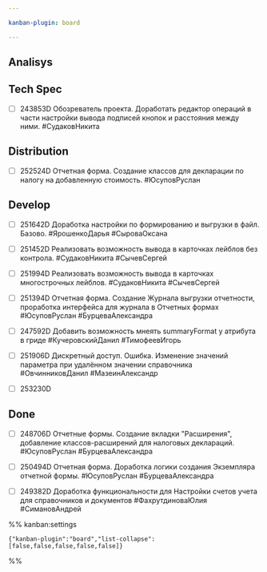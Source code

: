 ```yaml
---

kanban-plugin: board

---
```


## Analisys



## Tech Spec

- [ ] 243853D Обозреватель проекта. Доработать редактор операций в части настройки вывода подписей кнопок и расстояния между ними.
	#СудаковНикита


## Distribution

- [ ] 252524D Отчетная форма. Создание классов для декларации по налогу на добавленную стоимость.
	#ЮсуповРуслан


## Develop

- [ ] 251642D Доработка настройки по формированию и выгрузки в файл. Базово.
	#ЯрошенкоДарья
	#СыроваОксана
- [ ] 251452D Реализовать возможность вывода в карточках лейблов без контрола.
	#СудаковНикита 
	#СычевСергей
- [ ] 251994D Реализовать возможность вывода в карточках многострочных лейблов.
	#СудаковНикита 
	#СычевСергей
- [ ] 251394D Отчетная форма. Создание Журнала выгрузки отчетности, проработка интерфейса для журнала в Отчетных формах
	#ЮсуповРуслан
	#БурцеваАлександра
- [ ] 247592D Добавить возможность мнеять summaryFormat у атрибута в гриде
	#КучеровскийДанил 
	#ТимофеевИгорь
- [ ] 251906D Дискретный доступ. Ошибка. Изменение значений параметра при удалённом значении справочника
	#ОвчинниковДанил #МазеинАлександр
- [ ] 253230D


## Done

- [ ] 248706D Отчетные формы. Создание вкладки "Расширения", добавление классов-расширений для налоговых деклараций.
	#ЮсуповРуслан
	#БурцеваАлександра
- [ ] 250494D Отчетная форма. Доработка логики создания Экземпляра отчетной формы.
	#ЮсуповРуслан
	#БурцеваАлександра
- [ ] 249382D Доработка функциональности для Настройки счетов учета для справочников и документов
	#ФахрутдиноваЮлия
	#СимановАндрей




%% kanban:settings
```
{"kanban-plugin":"board","list-collapse":[false,false,false,false,false]}
```
%%